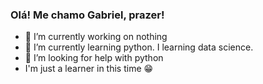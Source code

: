 ### Olá! Me chamo Gabriel, prazer!

- 🔭 I’m currently working on nothing
- 🌱 I’m currently learning python. I learning data science.
- 🤔 I’m looking for help with python
- I'm just a learner in this time 😁
